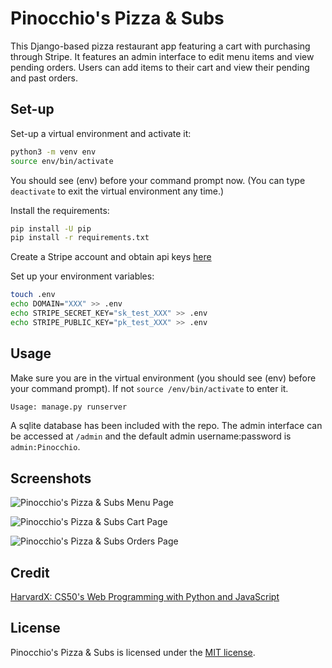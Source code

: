 # Pinocchio's Pizza & Subs

This Django-based pizza restaurant app featuring a cart with purchasing through Stripe. It features an admin interface to edit menu items and view pending orders. Users can add items to their cart and view their pending and past orders.

## Set-up

Set-up a virtual environment and activate it:

```bash
python3 -m venv env
source env/bin/activate
```

You should see (env) before your command prompt now. (You can type `deactivate` to exit the virtual environment any time.)

Install the requirements:

```bash
pip install -U pip
pip install -r requirements.txt
```

Create a Stripe account and obtain api keys [here](https://stripe.com/)

Set up your environment variables:

```bash
touch .env
echo DOMAIN="XXX" >> .env
echo STRIPE_SECRET_KEY="sk_test_XXX" >> .env
echo STRIPE_PUBLIC_KEY="pk_test_XXX" >> .env
```

## Usage

Make sure you are in the virtual environment (you should see (env) before your command prompt). If not `source /env/bin/activate` to enter it.

```bash
Usage: manage.py runserver
```

A sqlite database has been included with the repo. The admin interface can be accessed at `/admin` and the default admin username:password is `admin:Pinocchio`.

## Screenshots

![Pinocchio's Pizza & Subs Menu Page](https://i.imgur.com/eDEOi1T.png)

![Pinocchio's Pizza & Subs Cart Page](https://i.imgur.com/WZ0EM1P.png)

![Pinocchio's Pizza & Subs Orders Page](https://i.imgur.com/2d1GFTO.png)

## Credit

[HarvardX: CS50's Web Programming with Python and JavaScript](https://www.edx.org/course/cs50s-web-programming-with-python-and-javascript)

## License

Pinocchio's Pizza & Subs is licensed under the [MIT license](https://github.com/danrneal/pinocchios-pizza-and-subs/blob/master/LICENSE).
